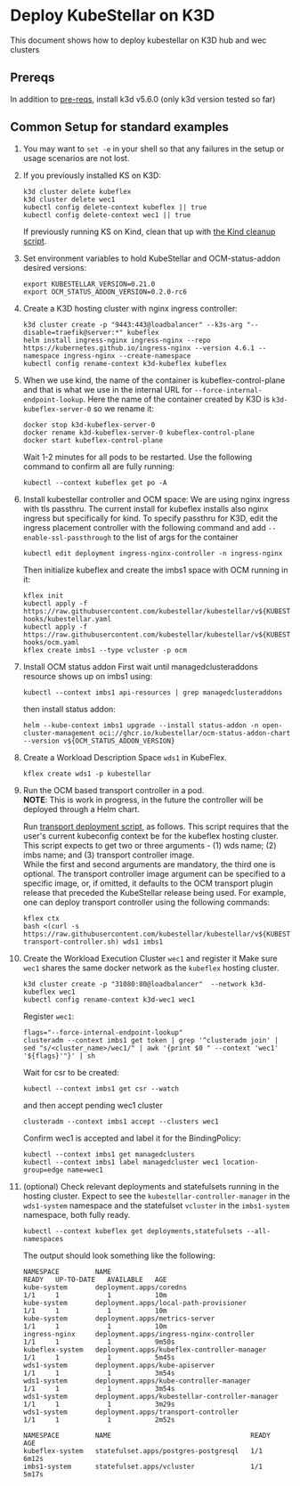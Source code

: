 # Deploy KubeStellar on K3D

This document shows how to deploy kubestellar on K3D hub and wec clusters

## Prereqs

In addition to [pre-reqs](pre-reqs.md), install k3d v5.6.0 (only k3d version tested so far)

## Common Setup for standard examples

1. You may want to `set -e` in your shell so that any failures in the setup or usage scenarios are not lost.

1. If you previously installed KS on K3D:
    ```shell
    k3d cluster delete kubeflex
    k3d cluster delete wec1
    kubectl config delete-context kubeflex || true
    kubectl config delete-context wec1 || true
    ```
   If previously running KS on Kind, clean that up with [the Kind cleanup script](../../../test/e2e/common/cleanup.sh).

1. Set environment variables to hold KubeStellar and OCM-status-addon desired versions:
    ```shell
    export KUBESTELLAR_VERSION=0.21.0
    export OCM_STATUS_ADDON_VERSION=0.2.0-rc6
    ```

1. Create a K3D hosting cluster with nginx ingress controller:
    ```shell
    k3d cluster create -p "9443:443@loadbalancer" --k3s-arg "--disable=traefik@server:*" kubeflex
    helm install ingress-nginx ingress-nginx --repo https://kubernetes.github.io/ingress-nginx --version 4.6.1 --namespace ingress-nginx --create-namespace
    kubectl config rename-context k3d-kubeflex kubeflex
    ```

1. When we use kind, the name of the container is kubeflex-control-plane and that is what we use 
   in the internal URL for `--force-internal-endpoint-lookup`.
   Here the name of the container created by K3D is `k3d-kubeflex-server-0` so we rename it:
    ```shell
    docker stop k3d-kubeflex-server-0
    docker rename k3d-kubeflex-server-0 kubeflex-control-plane
    docker start kubeflex-control-plane
    ```
    Wait 1-2 minutes for all pods to be restarted.
    Use the following command to confirm all are fully running:
    ```shell
    kubectl --context kubeflex get po -A
    ```

1. Install kubestellar controller and OCM space:
   We are using nginx ingress with tls passthru.
   The current install for kubeflex installs also nginx ingress but specifically for kind.
   To specify passthru for K3D, edit the ingress placement controller with the following command and add `--enable-ssl-passthrough` to the list of args for the container
    ```shell
    kubectl edit deployment ingress-nginx-controller -n ingress-nginx  
    ```
   Then initialize kubeflex and create the imbs1 space with OCM running in it:
    ```shell
    kflex init
    kubectl apply -f https://raw.githubusercontent.com/kubestellar/kubestellar/v${KUBESTELLAR_VERSION}/config/postcreate-hooks/kubestellar.yaml
    kubectl apply -f https://raw.githubusercontent.com/kubestellar/kubestellar/v${KUBESTELLAR_VERSION}/config/postcreate-hooks/ocm.yaml
    kflex create imbs1 --type vcluster -p ocm
    ```

1. Install OCM status addon
   First wait until managedclusteraddons resource shows up on imbs1 using:
    ```shell
   kubectl --context imbs1 api-resources | grep managedclusteraddons
    ```
   then install status addon:
    ```shell
    helm --kube-context imbs1 upgrade --install status-addon -n open-cluster-management oci://ghcr.io/kubestellar/ocm-status-addon-chart --version v${OCM_STATUS_ADDON_VERSION}
    ```

1. Create a Workload Description Space `wds1` in KubeFlex.
    ```shell
    kflex create wds1 -p kubestellar
    ```

1. Run the OCM based transport controller in a pod.  
**NOTE**: This is work in progress, in the future the controller will be deployed through a Helm chart.

    Run [transport deployment script](../../../scripts/deploy-transport-controller.sh), as follows.
    This script requires that the user's current kubeconfig context be for the kubeflex hosting cluster.
    This script expects to get two or three arguments - (1) wds name; (2) imbs name; and (3) transport controller image.  
    While the first and second arguments are mandatory, the third one is optional.
    The transport controller image argument can be specified to a specific image, or, if omitted, it defaults to the OCM transport plugin release that preceded the KubeStellar release being used.
    For example, one can deploy transport controller using the following commands:
    ```shell
    kflex ctx
    bash <(curl -s https://raw.githubusercontent.com/kubestellar/kubestellar/v${KUBESTELLAR_VERSION}/scripts/deploy-transport-controller.sh) wds1 imbs1
    ```

1. Create the Workload Execution Cluster `wec1` and register it
   Make sure `wec1` shares the same docker network as the `kubeflex` hosting cluster.
    ```shell
    k3d cluster create -p "31080:80@loadbalancer"  --network k3d-kubeflex wec1
    kubectl config rename-context k3d-wec1 wec1
    ```
   Register `wec1`:
    ```shell
    flags="--force-internal-endpoint-lookup"
    clusteradm --context imbs1 get token | grep '^clusteradm join' | sed "s/<cluster_name>/wec1/" | awk '{print $0 " --context 'wec1' '${flags}'"}' | sh
    ```
   Wait for csr to be created:
    ```shell
    kubectl --context imbs1 get csr --watch
    ```
    and then accept pending wec1 cluster
    ```shell
    clusteradm --context imbs1 accept --clusters wec1
    ```
    Confirm wec1 is accepted and label it for the BindingPolicy:
    ```shell
    kubectl --context imbs1 get managedclusters
    kubectl --context imbs1 label managedcluster wec1 location-group=edge name=wec1
    ```

1. (optional) Check relevant deployments and statefulsets running in the hosting cluster. Expect to
see the `kubestellar-controller-manager` in the `wds1-system` namespace and the 
statefulset `vcluster` in the `imbs1-system` namespace, both fully ready.

    ```shell
    kubectl --context kubeflex get deployments,statefulsets --all-namespaces
    ```
   The output should look something like the following:
    ```
    NAMESPACE         NAME                                             READY   UP-TO-DATE   AVAILABLE   AGE
    kube-system       deployment.apps/coredns                          1/1     1            1           10m
    kube-system       deployment.apps/local-path-provisioner           1/1     1            1           10m
    kube-system       deployment.apps/metrics-server                   1/1     1            1           10m
    ingress-nginx     deployment.apps/ingress-nginx-controller         1/1     1            1           9m50s
    kubeflex-system   deployment.apps/kubeflex-controller-manager      1/1     1            1           5m45s
    wds1-system       deployment.apps/kube-apiserver                   1/1     1            1           3m54s
    wds1-system       deployment.apps/kube-controller-manager          1/1     1            1           3m54s
    wds1-system       deployment.apps/kubestellar-controller-manager   1/1     1            1           3m29s
    wds1-system       deployment.apps/transport-controller             1/1     1            1           2m52s

    NAMESPACE         NAME                                   READY   AGE
    kubeflex-system   statefulset.apps/postgres-postgresql   1/1     6m12s
    imbs1-system      statefulset.apps/vcluster              1/1     5m17s
    ```

